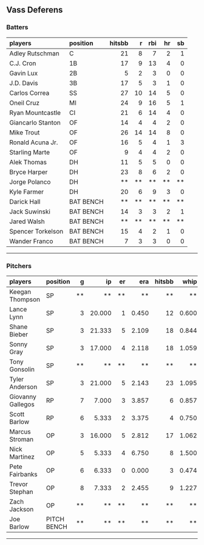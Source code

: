 ## Vass Deferens

### Batters

 
|players           |position  | hitsbb|  r| rbi| hr| sb| 
|:-----------------|:---------|------:|--:|---:|--:|--:| 
|Adley Rutschman   |C         |     21|  8|   7|  2|  1| 
|C.J. Cron         |1B        |     17|  9|  13|  4|  0| 
|Gavin Lux         |2B        |      5|  2|   3|  0|  0| 
|J.D. Davis        |3B        |     17|  5|   3|  1|  0| 
|Carlos Correa     |SS        |     27| 10|  14|  5|  0| 
|Oneil Cruz        |MI        |     24|  9|  16|  5|  1| 
|Ryan Mountcastle  |CI        |     21|  6|  14|  4|  0| 
|Giancarlo Stanton |OF        |     14|  4|   4|  2|  0| 
|Mike Trout        |OF        |     26| 14|  14|  8|  0| 
|Ronald Acuna Jr.  |OF        |     16|  5|   4|  1|  3| 
|Starling Marte    |OF        |      9|  4|   4|  2|  0| 
|Alek Thomas       |DH        |     11|  5|   5|  0|  0| 
|Bryce Harper      |DH        |     23|  8|   6|  2|  0| 
|Jorge Polanco     |DH        |     **| **|  **| **| **| 
|Kyle Farmer       |DH        |     20|  6|   9|  3|  0| 
|Darick Hall       |BAT BENCH |     **| **|  **| **| **| 
|Jack Suwinski     |BAT BENCH |     14|  3|   3|  2|  1| 
|Jared Walsh       |BAT BENCH |     **| **|  **| **| **| 
|Spencer Torkelson |BAT BENCH |     15|  4|   2|  1|  0| 
|Wander Franco     |BAT BENCH |      7|  3|   3|  0|  0| 


* * *

### Pitchers

 
|players           |position    |  g|     ip| er|   era| hitsbb|  whip| so|  w| sv| 
|:-----------------|:-----------|--:|------:|--:|-----:|------:|-----:|--:|--:|--:| 
|Keegan Thompson   |SP          | **|     **| **|    **|     **|    **| **| **| **| 
|Lance Lynn        |SP          |  3| 20.000|  1| 0.450|     12| 0.600| 24|  3|  0| 
|Shane Bieber      |SP          |  3| 21.333|  5| 2.109|     18| 0.844| 25|  2|  0| 
|Sonny Gray        |SP          |  3| 17.000|  4| 2.118|     18| 1.059| 17|  1|  0| 
|Tony Gonsolin     |SP          | **|     **| **|    **|     **|    **| **| **| **| 
|Tyler Anderson    |SP          |  3| 21.000|  5| 2.143|     23| 1.095|  8|  2|  0| 
|Giovanny Gallegos |RP          |  7|  7.000|  3| 3.857|      6| 0.857|  6|  1|  1| 
|Scott Barlow      |RP          |  6|  5.333|  2| 3.375|      4| 0.750|  5|  1|  1| 
|Marcus Stroman    |OP          |  3| 16.000|  5| 2.812|     17| 1.062| 10|  0|  0| 
|Nick Martinez     |OP          |  5|  5.333|  4| 6.750|      8| 1.500|  6|  1|  2| 
|Pete Fairbanks    |OP          |  6|  6.333|  0| 0.000|      3| 0.474| 11|  0|  3| 
|Trevor Stephan    |OP          |  8|  7.333|  2| 2.455|      9| 1.227|  8|  1|  0| 
|Zach Jackson      |OP          | **|     **| **|    **|     **|    **| **| **| **| 
|Joe Barlow        |PITCH BENCH | **|     **| **|    **|     **|    **| **| **| **| 


* * *


